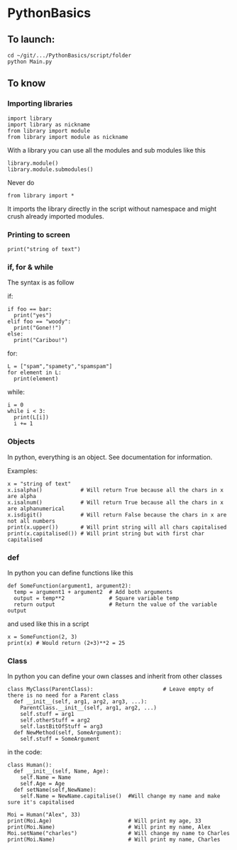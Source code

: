 # PythonBasics

## To launch:
```
cd ~/git/.../PythonBasics/script/folder
python Main.py
```
## To know

### Importing libraries
```
import library
import library as nickname
from library import module
from library import module as nickname
```
With a library you can use all the modules and sub modules like this
```
library.module()
library.module.submodules()
```

Never do 
```
from library import *
```
It imports the library directly in the script without namespace and might crush already imported modules.


### Printing to screen
```
print("string of text")
```

### if, for & while

The syntax is as follow

if:
```
if foo == bar:
  print("yes")
elif foo == "woody":
  print("Gone!!")
else:
  print("Caribou!")
```
for:
```
L = ["spam","spamety","spamspam"]
for element in L:
  print(element)
```
while:
```
i = 0
while i < 3:
  print(L[i])
  i += 1
```
### Objects

In python, everything is an object. See documentation for information.

Examples:
```
x = "string of text"
x.isalpha()            # Will return True because all the chars in x are alpha
x.isalnum()            # Will return True because all the chars in x are alphanumerical
x.isdigit()            # Will return False because the chars in x are not all numbers
print(x.upper())       # Will print string will all chars capitalised
print(x.capitalised()) # Will print string but with first char capitalised
```

### def

In python you can define functions like this
```
def SomeFunction(argument1, argument2):
  temp = argument1 + argument2  # Add both arguments
  output = temp**2              # Square variable temp
  return output                 # Return the value of the variable output
```
and used like this in a script
```
x = SomeFunction(2, 3)
print(x) # Would return (2+3)**2 = 25
```

### Class

In python you can define your own classes and inherit from other classes
```
class MyClass(ParentClass):                      # Leave empty of there is no need for a Parent class
  def __init__(self, arg1, arg2, arg3, ...):
    ParentClass.__init__(self, arg1, arg2, ...)
    self.stuff = arg1
    self.otherStuff = arg2
    self.lastBitOfStuff = arg3
  def NewMethod(self, SomeArgument):
    self.stuff = SomeArgument
```
in the code:
```
class Human():
  def __init__(self, Name, Age):
    self.Name = Name
    self.Age = Age
  def setName(self,NewName):
    self.Name = NewName.capitalise()  #Will change my name and make sure it's capitalised

Moi = Human("Alex", 33)
print(Moi.Age)                        # Will print my age, 33
print(Moi.Name)                       # Will print my name, Alex
Moi.setName("charles")                # Will change my name to Charles
print(Moi.Name)                       # Will print my name, Charles
```



